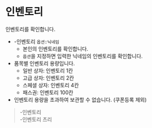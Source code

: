 # 인벤토리

인벤토리를 확인합니다.

- -인벤토리 `옵션:닉네임`
  - 본인의 인벤토리를 확인합니다.
  - `옵션`을 지정하면 입력한 닉네임의 인벤토리를 확인합니다.
- 품목별 인벤토리 용량입니다.
  - 일반 상자: 인벤토리 1칸
  - 고급 상자: 인벤토리 2칸
  - 스페셜 상자: 인벤토리 4칸
  - 패스권: 인벤토리 100칸
- 인벤토리 용량을 초과하여 보관할 수 없습니다. (쿠폰등록 제외)

> -인벤토리 \
> -인벤토리 츠리

